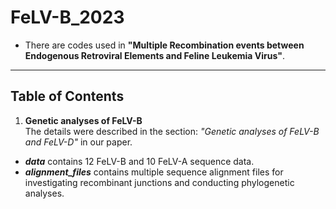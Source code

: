 # FeLV-B_2023  
- There are codes used in **"Multiple Recombination events between Endogenous Retroviral Elements and Feline Leukemia Virus"**.  

**  **
## Table of Contents  
1. **Genetic analyses of FeLV-B**  
The details were described in the section: *"Genetic analyses of FeLV-B and FeLV-D"* in our paper.  

- ***data*** contains 12 FeLV-B and 10 FeLV-A sequence data.  
- ***alignment_files*** contains multiple sequence alignment files for investigating recombinant junctions and conducting phylogenetic analyses.  
